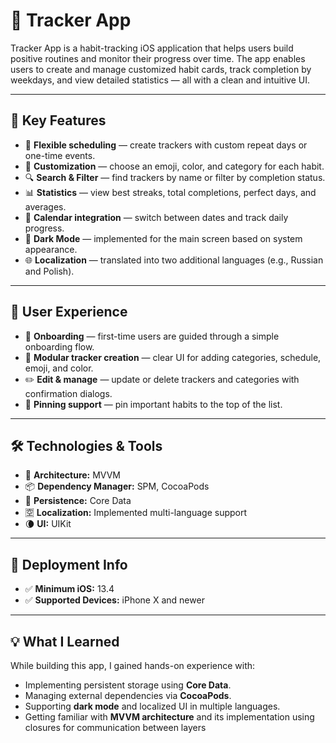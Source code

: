 # 🧭 Tracker App

Tracker App is a habit-tracking iOS application that helps users build positive routines and monitor their progress over time. The app enables users to create and manage customized habit cards, track completion by weekdays, and view detailed statistics — all with a clean and intuitive UI.

---

## 🚀 Key Features

- 📆 **Flexible scheduling** — create trackers with custom repeat days or one-time events.
- 🎨 **Customization** — choose an emoji, color, and category for each habit.
- 🔍 **Search & Filter** — find trackers by name or filter by completion status.
- 📊 **Statistics** — view best streaks, total completions, perfect days, and averages.
- 📅 **Calendar integration** — switch between dates and track daily progress.
- 🌙 **Dark Mode** — implemented for the main screen based on system appearance.
- 🌐 **Localization** — translated into two additional languages (e.g., Russian and Polish).

---

## 📱 User Experience

- 🧭 **Onboarding** — first-time users are guided through a simple onboarding flow.
- 🧩 **Modular tracker creation** — clear UI for adding categories, schedule, emoji, and color.
- ✏️ **Edit & manage** — update or delete trackers and categories with confirmation dialogs.
- 📎 **Pinning support** — pin important habits to the top of the list.

---

## 🛠 Technologies & Tools

- 🧱 **Architecture:** MVVM
- 📦 **Dependency Manager:** SPM, CocoaPods
- 💾 **Persistence:** Core Data
- 🈳 **Localization:** Implemented multi-language support
- 🌘 **UI:** UIKit

---

## 📲 Deployment Info

- ✅ **Minimum iOS:** 13.4
- ✅ **Supported Devices:** iPhone X and newer

---

## 💡 What I Learned

While building this app, I gained hands-on experience with:

- Implementing persistent storage using **Core Data**.
- Managing external dependencies via **CocoaPods**.
- Supporting **dark mode** and localized UI in multiple languages.
- Getting familiar with **MVVM architecture** and its implementation using closures for communication between layers
